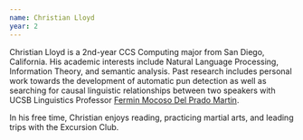 ```yaml
---
name: Christian Lloyd
year: 2
---
```




Christian Lloyd is a 2nd-year CCS Computing major from San Diego,
California. His academic interests include Natural Language
Processing, Information Theory, and semantic analysis.  Past research
includes personal work towards the development of automatic pun
detection as well as searching for causal linguistic relationships
between two speakers with UCSB Linguistics Professor
[Fermin Mocoso Del Prado Martin](http://www.linguistics.ucsb.edu/people/fermin-moscoso-del-prado-martin).

In his free time, Christian enjoys reading, practicing martial arts,
and leading trips with the Excursion Club.
